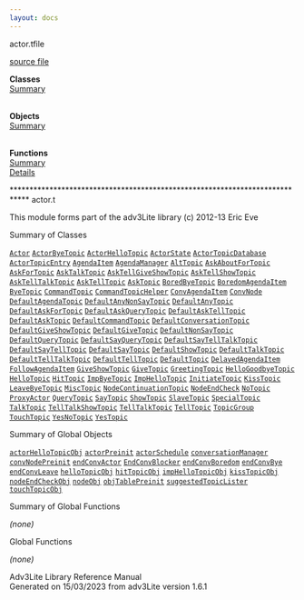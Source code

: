 ```yaml
---
layout: docs
---
```

<span class="title">actor.t</span><span class="type">file</span>

[source file](../source/actor.t.html)

**Classes**  
[Summary](#_ClassSummary_)  
 

**Objects**  
[Summary](#_ObjectSummary_)  
 

**Functions**  
[Summary](#_FunctionSummary_)  
[Details](#_Functions_)



\*\*\*\*\*\*\*\*\*\*\*\*\*\*\*\*\*\*\*\*\*\*\*\*\*\*\*\*\*\*\*\*\*\*\*\*\*\*\*\*\*\*\*\*\*\*\*\*\*\*\*\*\*\*\*\*\*\*\*\*\*\*\*\*\*\*\*\*\*\*\*\*\*\*\*\*
actor.t

This module forms part of the adv3Lite library (c) 2012-13 Eric Eve



<span id="_ClassSummary_"></span>



<span class="hdln">Summary of Classes</span>  



[`Actor`](../object/Actor.html) [`ActorByeTopic`](../object/ActorByeTopic.html) [`ActorHelloTopic`](../object/ActorHelloTopic.html) [`ActorState`](../object/ActorState.html) [`ActorTopicDatabase`](../object/ActorTopicDatabase.html) [`ActorTopicEntry`](../object/ActorTopicEntry.html) [`AgendaItem`](../object/AgendaItem.html) [`AgendaManager`](../object/AgendaManager.html) [`AltTopic`](../object/AltTopic.html) [`AskAboutForTopic`](../object/AskAboutForTopic.html) [`AskForTopic`](../object/AskForTopic.html) [`AskTalkTopic`](../object/AskTalkTopic.html) [`AskTellGiveShowTopic`](../object/AskTellGiveShowTopic.html) [`AskTellShowTopic`](../object/AskTellShowTopic.html) [`AskTellTalkTopic`](../object/AskTellTalkTopic.html) [`AskTellTopic`](../object/AskTellTopic.html) [`AskTopic`](../object/AskTopic.html) [`BoredByeTopic`](../object/BoredByeTopic.html) [`BoredomAgendaItem`](../object/BoredomAgendaItem.html) [`ByeTopic`](../object/ByeTopic.html) [`CommandTopic`](../object/CommandTopic.html) [`CommandTopicHelper`](../object/CommandTopicHelper.html) [`ConvAgendaItem`](../object/ConvAgendaItem.html) [`ConvNode`](../object/ConvNode.html) [`DefaultAgendaTopic`](../object/DefaultAgendaTopic.html) [`DefaultAnyNonSayTopic`](../object/DefaultAnyNonSayTopic.html) [`DefaultAnyTopic`](../object/DefaultAnyTopic.html) [`DefaultAskForTopic`](../object/DefaultAskForTopic.html) [`DefaultAskQueryTopic`](../object/DefaultAskQueryTopic.html) [`DefaultAskTellTopic`](../object/DefaultAskTellTopic.html) [`DefaultAskTopic`](../object/DefaultAskTopic.html) [`DefaultCommandTopic`](../object/DefaultCommandTopic.html) [`DefaultConversationTopic`](../object/DefaultConversationTopic.html) [`DefaultGiveShowTopic`](../object/DefaultGiveShowTopic.html) [`DefaultGiveTopic`](../object/DefaultGiveTopic.html) [`DefaultNonSayTopic`](../object/DefaultNonSayTopic.html) [`DefaultQueryTopic`](../object/DefaultQueryTopic.html) [`DefaultSayQueryTopic`](../object/DefaultSayQueryTopic.html) [`DefaultSayTellTalkTopic`](../object/DefaultSayTellTalkTopic.html) [`DefaultSayTellTopic`](../object/DefaultSayTellTopic.html) [`DefaultSayTopic`](../object/DefaultSayTopic.html) [`DefaultShowTopic`](../object/DefaultShowTopic.html) [`DefaultTalkTopic`](../object/DefaultTalkTopic.html) [`DefaultTellTalkTopic`](../object/DefaultTellTalkTopic.html) [`DefaultTellTopic`](../object/DefaultTellTopic.html) [`DefaultTopic`](../object/DefaultTopic.html) [`DelayedAgendaItem`](../object/DelayedAgendaItem.html) [`FollowAgendaItem`](../object/FollowAgendaItem.html) [`GiveShowTopic`](../object/GiveShowTopic.html) [`GiveTopic`](../object/GiveTopic.html) [`GreetingTopic`](../object/GreetingTopic.html) [`HelloGoodbyeTopic`](../object/HelloGoodbyeTopic.html) [`HelloTopic`](../object/HelloTopic.html) [`HitTopic`](../object/HitTopic.html) [`ImpByeTopic`](../object/ImpByeTopic.html) [`ImpHelloTopic`](../object/ImpHelloTopic.html) [`InitiateTopic`](../object/InitiateTopic.html) [`KissTopic`](../object/KissTopic.html) [`LeaveByeTopic`](../object/LeaveByeTopic.html) [`MiscTopic`](../object/MiscTopic.html) [`NodeContinuationTopic`](../object/NodeContinuationTopic.html) [`NodeEndCheck`](../object/NodeEndCheck.html) [`NoTopic`](../object/NoTopic.html) [`ProxyActor`](../object/ProxyActor.html) [`QueryTopic`](../object/QueryTopic.html) [`SayTopic`](../object/SayTopic.html) [`ShowTopic`](../object/ShowTopic.html) [`SlaveTopic`](../object/SlaveTopic.html) [`SpecialTopic`](../object/SpecialTopic.html) [`TalkTopic`](../object/TalkTopic.html) [`TellTalkShowTopic`](../object/TellTalkShowTopic.html) [`TellTalkTopic`](../object/TellTalkTopic.html) [`TellTopic`](../object/TellTopic.html) [`TopicGroup`](../object/TopicGroup.html) [`TouchTopic`](../object/TouchTopic.html) [`YesNoTopic`](../object/YesNoTopic.html) [`YesTopic`](../object/YesTopic.html)
<span id="_ObjectSummary_"></span>



<span class="hdln">Summary of Global Objects</span>  



[`actorHelloTopicObj`](../object/actorHelloTopicObj.html) [`actorPreinit`](../object/actorPreinit.html) [`actorSchedule`](../object/actorSchedule.html) [`conversationManager`](../object/conversationManager.html) [`convNodePreinit`](../object/convNodePreinit.html) [`endConvActor`](../object/endConvActor.html) [`EndConvBlocker`](../object/EndConvBlocker.html) [`endConvBoredom`](../object/endConvBoredom.html) [`endConvBye`](../object/endConvBye.html) [`endConvLeave`](../object/endConvLeave.html) [`helloTopicObj`](../object/helloTopicObj.html) [`hitTopicObj`](../object/hitTopicObj.html) [`impHelloTopicObj`](../object/impHelloTopicObj.html) [`kissTopicObj`](../object/kissTopicObj.html) [`nodeEndCheckObj`](../object/nodeEndCheckObj.html) [`nodeObj`](../object/nodeObj.html) [`objTablePreinit`](../object/objTablePreinit.html) [`suggestedTopicLister`](../object/suggestedTopicLister.html) [`touchTopicObj`](../object/touchTopicObj.html)
<span id="FunctionSummary_"></span>



<span class="hdln">Summary of Global Functions</span>  



*(none)* <span id="_Functions_"></span>



<span class="hdln">Global Functions</span>  



*(none)*



Adv3Lite Library Reference Manual  
Generated on 15/03/2023 from adv3Lite version 1.6.1


